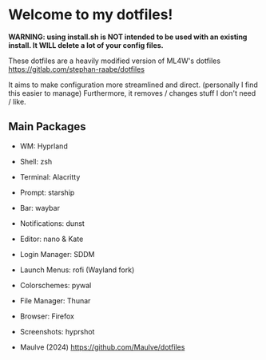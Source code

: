 # Welcome to my dotfiles!

**WARNING: using install.sh is NOT intended to be used with an existing install. It WILL delete a lot of your config files.**

These dotfiles are a heavily modified version of ML4W's dotfiles
https://gitlab.com/stephan-raabe/dotfiles

It aims to make configuration more streamlined and direct. (personally I find this easier to manage)
Furthermore, it removes / changes stuff I don't need / like.

## Main Packages

- WM: Hyprland
- Shell: zsh
- Terminal: Alacritty
- Prompt: starship
- Bar: waybar
- Notifications: dunst
- Editor: nano & Kate
- Login Manager: SDDM
- Launch Menus: rofi (Wayland fork)
- Colorschemes: pywal
- File Manager: Thunar
- Browser: Firefox
- Screenshots: hyprshot

- Maulve (2024)
https://github.com/Maulve/dotfiles
